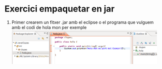 # Exercici empaquetar en jar
1. Primer crearem un fitxer .jar amb el eclipse o el programa que vulguem amb el codi de hola mon per exemple
![](/img/java1.png)
